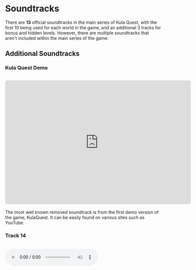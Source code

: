 # Soundtracks

There are **13** official soundtracks in the main series of Kula Quest, with the first 10 being used for each world in the game, and an additional 3 tracks for bonus and hidden levels.
However, there are multiple soundtracks that aren't included within the main series of the game.

## Additional Soundtracks

### Kula Quest Demo

<iframe width="600" height="400" style="border: none; border-radius: 0.5em; margin-top: 1em;"
src="https://www.youtube.com/embed/uFph4DZQ6ys">
</iframe>

The most well known removed soundtrack is from the first demo version of the game, KulaQuest. It can be easily found on various sites such as YouTube.

### Track 14

<br/>

<audio src="./Twice A Man - Hidden Track.mp3" controls />

<br/>

A mysterious soundtrack has surfaced around the internet with unknown origins, and seems to have came directly from **Twice a Man**.
The track doesn't officially have a name, and is usually called "Hidden Track" or "Unknown Track".
The track number located in the metadata of the MP3 conflicts as well, as 2 versions refer to this track to be #14, while another suggests it is #16.

For an **unknown reason**, one of the versions of the soundtrack _(originally sent by Steve from the Discord server)_ contains the text, "Ripped By Rimo", suggesting that it was ripped directly from the game instead.
Rimo is a very prominent person in video game music (VGM) ripping, who's website can be found [here](https://www.geocities.ws/rimo_vgm/gamerips.htm).
They have ripped many soundtracks from Kula World, with each one containing the very same text in their metadata.
Attempts to contact Rimo have been unsuccessful, as they have appeared to have left the VGM ripping scene altogether.

There is no evidence that suggests this track is hidden inside the game's files, unless it came from an unknown build of the game.

## Misc

### Soundtrack Playlist

A popular playlist containing the game's soundtracks used to exist on YouTube, with a thumbnail suggesting multiple unreleased soundtracks:

![playlist cover](./soundtracks_cover.png)

One version of the [Track 14](#track-14) contains the track number #16 as previously stated, so it could be a beta version of Arctic as noted in the graphic.

### Email Response

The following is a response from an email sent directly to Twice a Man from **Murphy** regarding [Track 14](#track-14):

> I made originally 14 tracks to Kula World and when I delivered them the programmers used them as they liked, i.e. I did not have control where which piece was to which "world".
> The piece you refer to has been in at least 2 different versions and was delivered to the game among the others tracks. There are also other pieces which have different versions.
> I sent some of the music to friends, included the piece you refer to and now you can hear all these tracks on Youtube etc.. It is out of my control.
> I hope some day be able to release the original music as an official audio release. I don´t know if you got wiser by this, but I hope so.

> Best Wishes
>
> Dan Söderqvist
>
> Twice a Man

This response suggests that there are multiple versions of various soundtracks that have been created and put into the game, with the hidden track included in at least 2 different versions of the game. It is possible that this track could've been included in an unknown earlier build of the game at some point, and was ripped by **Rimo**.

### Official Trailer

Inside the game's [official trailer](https://www.youtube.com/watch?v=XPKme7NelHQ), the background music is a slight variation of the Hills theme. It seems to be just a compressed and spliced version, and is unknown if it is actually different from the official version.
